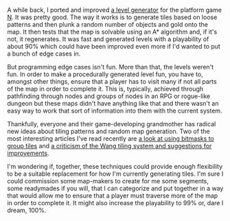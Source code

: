 A while back, I ported and improved <a href="https://github.com/TannerRogalsky/LVLG">a level generator</a> for the platform game <a href="http://www.thewayoftheninja.org/n.html">N</a>. It was pretty good. The way it works is to generate tiles based on loose patterns and then plunk a random number of objects and gold onto the map. It then tests that the map is solvable using an A* algorithm and, if it's not, it regenerates. It was fast and generated levels with a playability of about 90% which could have been improved even more if I'd wanted to put a bunch of edge cases in.<!--more-->

But programming edge cases isn't fun. More than that, the levels weren't fun. In order to make a procedurally generated level fun, you have to, amongst other things, ensure that a player has to visit many if not all parts of the map in order to complete it. This is, typically, achieved through pathfinding through nodes and groups of nodes in an RPG or rogue-like dungeon but these maps didn't have anything like that and there wasn't an easy way to work that sort of information into them with the current system.

Thankfully, everyone and their game-developing grandmother has radical new ideas about tiling patterns and random map generation. Two of the most interesting articles I've read recently are <a href="http://www.angryfishstudios.com/2011/04/adventures-in-bitmasking/">a look at using bitmasks to group tiles</a> and <a href="http://nothings.org/gamedev/herringbone/">a criticism of the Wang tiling system and suggestions for improvements</a>.

I'm wondering if, together, these techniques could provide enough flexibility to be a suitable replacement for how I'm currently generating tiles. I'm sure I could commission some map-makers to create for me some segments, some readymades if you will, that I can categorize and put together in a way that would allow me to ensure that a player must traverse more of the map in order to complete it. It might also increase the playability to 99% or, dare I dream, 100%.
